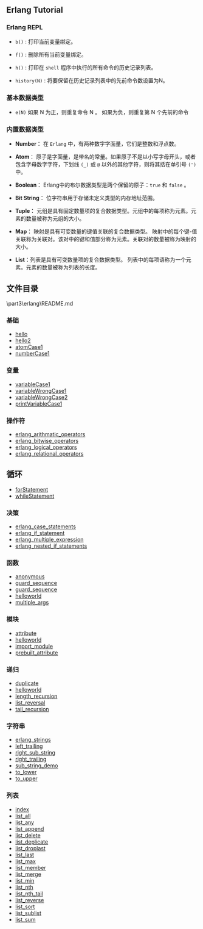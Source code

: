 ## Erlang Tutorial

### Erlang REPL
- `b()`  : 打印当前变量绑定。

- `f()`  : 删除所有当前变量绑定。

- `h()`  : 打印在 `shell` 程序中执行的所有命令的历史记录列表。

- `history(N)` : 将要保留在历史记录列表中的先前命令数设置为N。
### 基本数据类型

- `e(N)` 如果 N 为正，则重复命令 N 。
  如果为负，则重复第 N 个先前的命令


### 内置数据类型

- **Number**：  在 `Erlang` 中，有两种数字字面量，它们是整数和浮点数。

- **Atom**： 原子是字面量，是带名的常量。如果原子不是以小写字母开头，或者包含字母数字字符，下划线 `(_)` 或 `@` 以外的其他字符，则将其括在单引号 `(')` 中。

- **Boolean**：  Erlang中的布尔数据类型是两个保留的原子：`true` 和 `false` 。

- **Bit String**： 位字符串用于存储未定义类型的内存地址范围。

- **Tuple**：  元组是具有固定数量项的复合数据类型。元组中的每项称为元素。元素的数量被称为元组的大小。

- **Map**：  映射是具有可变数量的键值关联的复合数据类型。 映射中的每个键-值关联称为关联对。该对中的键和值部分称为元素。关联对的数量被称为映射的大小。

- **List**：列表是具有可变数量项的复合数据类型。 列表中的每项语称为一个元素。元素的数量被称为列表的长度。


## 文件目录
\part3\erlang\README.md
### 基础
- [hello](/part3/erlang/src/base/hello.erl)
- [hello2](/part3/erlang/src/base/hello2.erl)
- [atomCase1](/part3/erlang/src/base/atomCase1.erl)
- [numberCase1](/part3/erlang/src/base/numberCase1.erl)
### 变量
- [variableCase1](src/variable/variableCase1.erl)
- [variableWrongCase1](/part3/erlang/src/variable/variableWrongCase1.erl)
- [variableWrongCase2](/part3/erlang/src/variable/variableWrongCase2.erl)
- [printVariableCase1](/part3/erlang/src/variable/printVariableCase1.erl)
### 操作符
- [erlang_arithmatic_operators](/part3/erlang/src/operators/erlang_arithmatic_operators.erl)
- [erlang_bitwise_operators](/part3/erlang/src/operators/erlang_bitwise_operators.erl)
- [erlang_logical_operators](/part3/erlang/src/operators/erlang_logical_operators.erl)
- [erlang_relational_operators](/part3/erlang/src/operators/erlang_relational_operators.erl)
## 循环
- [forStatement](/part3/erlang/src/loops/forStatement.erl)
- [whileStatement](/part3/erlang/src/loops/whileStatement.erl)
### 决策
- [erlang_case_statements](/part3/erlang/src/decision/erlang_case_statements.erl)
- [erlang_if_statement](/part3/erlang/src/decision/erlang_if_statement.erl)
- [erlang_multiple_expression](/part3/erlang/src/decision/erlang_multiple_expression.erl)
- [erlang_nested_if_statements](/part3/erlang/src/decision/erlang_nested_if_statements.erl)
### 函数
- [anonymous](/part3/erlang/src/functions/anonymous.erl)
- [guard_sequence](/part3/erlang/src/functions/guard_sequence.erl)
- [guard_sequence](/part3/erlang/src/functions/guard_sequence.erl)
- [helloworld](/part3/erlang/src/functions/helloworld.erl)
- [multiple_args](/part3/erlang/src/functions/multiple_args.erl)

### 模块

- [attribute](/part3/erlang/src/module/attribute.erl)
- [helloworld](/part3/erlang/src/module/helloworld.erl)
- [import_module](/part3/erlang/src/module/import_module.erl)
- [prebuilt_attribute](/part3/erlang/src/module/prebuilt_attribute.erl)

### 递归

- [duplicate](/part3/erlang/src/recursion/duplicate.erl)
- [helloworld](/part3/erlang/src/recursion/helloworld.erl)
- [length_recursion](/part3/erlang/src/recursion/length_recursion.erl)
- [list_reversal](/part3/erlang/src/recursion/list_reversal.erl)
- [tail_recursion](/part3/erlang/src/recursion/tail_recursion.erl)

### 字符串

- [erlang_strings](/part3/erlang/src/strings/erlang_strings.erl)
- [left_trailing](/part3/erlang/src/strings/left_trailing.erl)
- [right_sub_string](/part3/erlang/src/strings/right_sub_string.erl)
- [right_trailing](/part3/erlang/src/strings/right_trailing.erl)
- [sub_string_demo](/part3/erlang/src/strings/sub_string_demo.erl)
- [to_lower](/part3/erlang/src/strings/to_lower.erl)
- [to_upper](/part3/erlang/src/strings/to_upper.erl)


### 列表

- [index](/part3/erlang/src/lists/index.erl)
- [list_all](/part3/erlang/src/lists/list_all.erl)
- [list_any](/part3/erlang/src/lists/list_any.erl)
- [list_append](/part3/erlang/src/lists/list_append.erl)
- [list_delete](/part3/erlang/src/lists/list_delete.erl)
- [list_deplicate](/part3/erlang/src/lists/list_deplicate.erl)
- [list_droplast](/part3/erlang/src/lists/list_droplast.erl)
- [list_last](/part3/erlang/src/lists/list_last.erl)
- [list_max](/part3/erlang/src/lists/list_max.erl)
- [list_member](/part3/erlang/src/lists/list_member.erl)
- [list_merge](/part3/erlang/src/lists/list_merge.erl)
- [list_min](/part3/erlang/src/lists/list_min.erl)
- [list_nth](/part3/erlang/src/lists/list_nth.erl)
- [list_nth_tail](/part3/erlang/src/lists/list_nth_tail.erl)
- [list_reverse](/part3/erlang/src/lists/list_reverse.erl)
- [list_sort](/part3/erlang/src/lists/list_sort.erl)
- [list_sublist](/part3/erlang/src/lists/list_sublist.erl)
- [list_sum](/part3/erlang/src/lists/list_sum.erl)